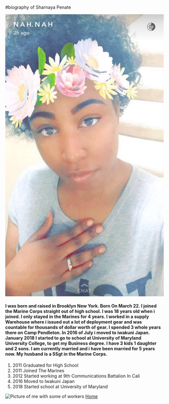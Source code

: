 #biography of Sharnaya Penate

![Picture of myslef](picture.jpg)


#### I was born and raised in Brooklyn New York. Born On March 22. I joined the Marine Corps straight out of high school. I was 18 years old when i joined. I only stayed in the Marines for 4 years. I worked in a supply Warehouse where i issued out a lot of deployment gear and was countable for thousands of dollar worth of gear. I spended 3 whole years there on Camp Pendleton. In 2016 of July i moved to iwakuni Japan. January 2018 I started to go to school at University of Maryland University College, to get my Business degree. I have 3 kids 1 daughter and 2 sons. I am currently married and i have been married for 5 years now. My husband is a SSgt in the Marine Corps.

1. 2011 Graduated for High School
2. 2011 Joined The Marines
3. 2012 Started working at 9th Communications Battalion In Cali
4. 2016 Moved to Iwakuni Japan 
5. 2018 Started school at University of Maryland

![Picture of me with some of workers](Myself)
[Home](index)
